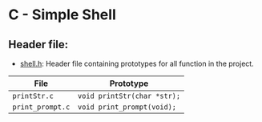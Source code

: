 # C - Simple Shell

## Header file:
* [shell.h](./shell.h): Header file containing prototypes for all function in the project.

| File                 | Prototype                                                            |
| -------------------- | -------------------------------------------------------------------- |
| `printStr.c`         | `void printStr(char *str);`                                          |
| `print_prompt.c`     | `void print_prompt(void);`                                           |
